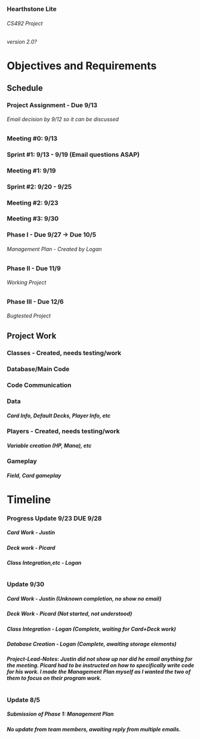 ### Hearthstone Lite
###### CS492 Project
###### version 2.0?
# Objectives and Requirements
## Schedule
### Project Assignment - Due 9/13
###### Email decision by 9/12 so it can be discussed
### Meeting #0: 9/13
### Sprint #1: 9/13 - 9/19 (Email questions ASAP)
### Meeting #1: 9/19
### Sprint #2: 9/20 - 9/25
### Meeting #2: 9/23 
### Meeting #3: 9/30
### Phase I - Due 9/27 -> Due 10/5
###### Management Plan - Created by Logan
### Phase II - Due 11/9
###### Working Project
### Phase III - Due 12/6
###### Bugtested Project
## Project Work
### Classes - Created, needs testing/work
### Database/Main Code
### Code Communication
##### 
### Data
##### Card Info, Default Decks, Player Info, etc
### Players - Created, needs testing/work
##### Variable creation (HP, Mana), etc
### Gameplay
##### Field, Card gameplay
#
# Timeline
### Progress Update 9/23 DUE 9/28
##### Card Work - Justin
##### Deck work - Picard
##### Class Integration,etc - Logan
#
### Update 9/30
##### Card Work - Justin (Unknown completion, no show no email)
##### Deck Work - Picard (Not started, not understood)
##### Class Integration - Logan (Complete, waiting for Card+Deck work)
##### Database Creation - Logan (Complete, awaiting storage elements)
##### Project-Lead-Notes: Justin did not show up nor did he email anything for the meeting. Picard had to be instructed on how to specifically write code for his work. I made the Management Plan myself as I wanted the two of them to focus on their program work.
#
### Update 8/5
##### Submission of Phase 1: Management Plan
##### No update from team members, awaiting reply from multiple emails.
